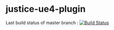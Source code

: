 # justice-ue4-plugin
Last build status of master branch : 
[![Build Status](http://35.197.30.72/buildStatus/icon?job=Master-Build)](http://35.197.30.72/job/Master-Build/)

